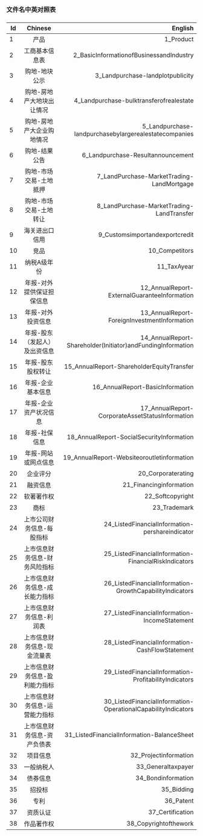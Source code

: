### 文件名中英对照表
###
|Id|Chinese|English|
| ------------- |:-------------:| -----:|
|1|产品|1_Product|
|2|工商基本信息表|2_BasicInformationofBusinessandIndustry|
|3|购地-地块公示|3_Landpurchase-landplotpublicity|
|4|购地-房地产大地块出让情况|4_Landpurchase-bulktransferofrealestate|
|5|购地-房地产大企业购地情况|5_Landpurchase-landpurchasebylargerealestatecompanies|
|6|购地-结果公告|6_Landpurchase-Resultannouncement|
|7|购地-市场交易-土地抵押|7_LandPurchase-MarketTrading-LandMortgage|
|8|购地-市场交易-土地转让|8_LandPurchase-MarketTrading-LandTransfer|
|9|海关进出口信用|9_Customsimportandexportcredit|
|10|竞品|10_Competitors|
|11|纳税A级年份|11_TaxAyear|
|12|年报-对外提供保证担保信息|12_AnnualReport-ExternalGuaranteeInformation|
|13|年报-对外投资信息|13_AnnualReport-ForeignInvestmentInformation|
|14|年报-股东（发起人）及出资信息|14_AnnualReport-Shareholder(Initiator)andFundingInformation|
|15|年报-股东股权转让|15_AnnualReport-ShareholderEquityTransfer|
|16|年报-企业基本信息|16_AnnualReport-BasicInformation|
|17|年报-企业资产状况信息|17_AnnualReport-CorporateAssetStatusInformation|
|18|年报-社保信息|18_AnnualReport-SocialSecurityInformation|
|19|年报-网站或网点信息|19_AnnualReport-Websiteoroutletinformation|
|20|企业评分|20_Corporaterating|
|21|融资信息|21_Financinginformation|
|22|软著著作权|22_Softcopyright|
|23|商标|23_Trademark|
|24|上市公司财务信息-每股指标|24_ListedFinancialInformation-pershareindicator|
|25|上市信息财务信息-财务风险指标|25_ListedFinancialInformation-FinancialRiskIndicators|
|26|上市信息财务信息-成长能力指标|26_ListedFinancialInformation-GrowthCapabilityIndicators|
|27|上市信息财务信息-利润表|27_ListedFinancialInformation-IncomeStatement|
|28|上市信息财务信息-现金流量表|28_ListedFinancialInformation-CashFlowStatement|
|29|上市信息财务信息-盈利能力指标|29_ListedFinancialInformation-ProfitabilityIndicators|
|30|上市信息财务信息-运营能力指标|30_ListedFinancialInformation-OperationalCapabilityIndicators|
|31|上市信息财务信息-资产负债表|31_ListedFinancialInformation-BalanceSheet|
|32|项目信息|32_Projectinformation|
|33|一般纳税人|33_Generaltaxpayer|
|34|债券信息|34_Bondinformation|
|35|招投标|35_Bidding|
|36|专利|36_Patent|
|37|资质认证|37_Certification|
|38|作品著作权|38_Copyrightofthework|